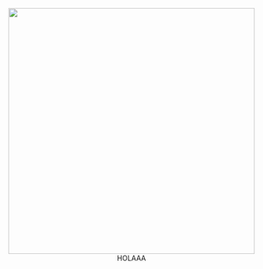 
<div align="center"><img src="https://github.com/user-attachments/assets/7b8b53c9-f122-4718-aebb-ae37d13e4510" width="500">HOLAAA<img ></div>


